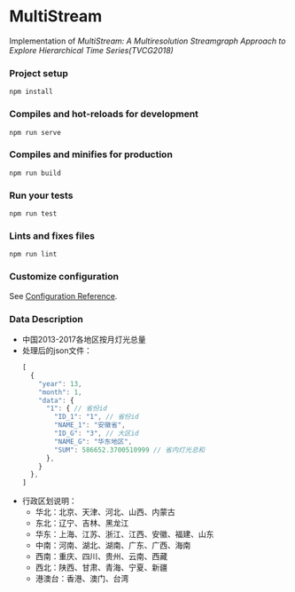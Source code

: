 # MultiStream
Implementation of *MultiStream: A Multiresolution Streamgraph Approach to Explore Hierarchical Time Series(TVCG2018)*

### Project setup

```
npm install
```

### Compiles and hot-reloads for development

```
npm run serve
```

### Compiles and minifies for production

```
npm run build
```

### Run your tests

```
npm run test
```

### Lints and fixes files

```
npm run lint
```

### Customize configuration

See [Configuration Reference](https://cli.vuejs.org/config/).

### Data Description
- 中国2013-2017各地区按月灯光总量
- 处理后的json文件：
  ```js
  [
    {
      "year": 13,
      "month": 1,
      "data": {
        "1": { // 省份id
          "ID_1": "1", // 省份id
          "NAME_1": "安徽省",
          "ID_G": "3", // 大区id
          "NAME_G": "华东地区",
          "SUM": 586652.3700510999 // 省内灯光总和
        },
      }
    },
  ]
  ```
- 行政区划说明：
  - 华北：北京、天津、河北、山西、内蒙古
  - 东北：辽宁、吉林、黑龙江
  - 华东：上海、江苏、浙江、江西、安徽、福建、山东
  - 中南：河南、湖北、湖南、广东、广西、海南
  - 西南：重庆、四川、贵州、云南、西藏
  - 西北：陕西、甘肃、青海、宁夏、新疆
  - 港澳台：香港、澳门、台湾

